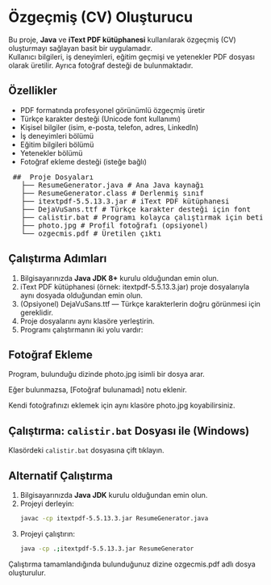 # Özgeçmiş (CV) Oluşturucu

Bu proje, **Java** ve **iText PDF kütüphanesi** kullanılarak özgeçmiş (CV) oluşturmayı sağlayan basit bir uygulamadır.  
Kullanıcı bilgileri, iş deneyimleri, eğitim geçmişi ve yetenekler PDF dosyası olarak üretilir. Ayrıca fotoğraf desteği de bulunmaktadır.

##  Özellikler
- PDF formatında profesyonel görünümlü özgeçmiş üretir  
- Türkçe karakter desteği (Unicode font kullanımı)  
- Kişisel bilgiler (isim, e-posta, telefon, adres, LinkedIn)  
- İş deneyimleri bölümü  
- Eğitim bilgileri bölümü  
- Yetenekler bölümü  
- Fotoğraf ekleme desteği (isteğe bağlı)  

<pre> ##  Proje Dosyaları   
   ├── ResumeGenerator.java # Ana Java kaynağı 
   ├── ResumeGenerator.class # Derlenmiş sınıf 
   ├── itextpdf-5.5.13.3.jar # iText PDF kütüphanesi 
   ├── DejaVuSans.ttf # Türkçe karakter desteği için font
   ├── calistir.bat # Programı kolayca çalıştırmak için betik dosyası
   ├── photo.jpg # Profil fotoğrafı (opsiyonel) 
   └── ozgecmis.pdf # Üretilen çıktı  </pre>

##  Çalıştırma Adımları

1. Bilgisayarınızda **Java JDK 8+** kurulu olduğundan emin olun.
2. iText PDF kütüphanesi (örnek: itextpdf-5.5.13.3.jar) proje dosyalarıyla aynı dosyada olduğundan emin olun.
3. (Opsiyonel) DejaVuSans.ttf — Türkçe karakterlerin doğru görünmesi için gereklidir. 
4. Proje dosyalarını aynı klasöre yerleştirin.  
5. Programı çalıştırmanın iki yolu vardır:

##  Fotoğraf Ekleme

Program, bulunduğu dizinde photo.jpg isimli bir dosya arar.

Eğer bulunmazsa, [Fotoğraf bulunamadı] notu eklenir.

Kendi fotoğrafınızı eklemek için aynı klasöre photo.jpg koyabilirsiniz.


##  Çalıştırma: `calistir.bat` Dosyası ile (Windows)
Klasördeki `calistir.bat` dosyasına çift tıklayın.

## Alternatif Çalıştırma
1. Bilgisayarınızda **Java JDK** kurulu olduğundan emin olun.  
2. Projeyi derleyin:  
   ```bash
   javac -cp itextpdf-5.5.13.3.jar ResumeGenerator.java
3. Projeyi çalıştırın:
   ```bash
   java -cp .;itextpdf-5.5.13.3.jar ResumeGenerator
 Çalıştırma tamamlandığında bulunduğunuz dizine ozgecmis.pdf adlı dosya oluşturulur.

